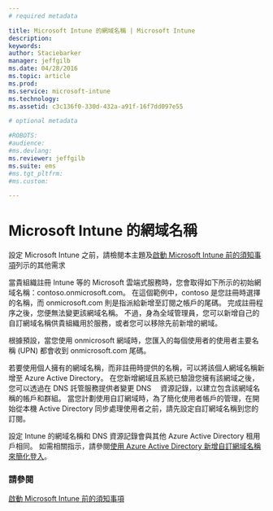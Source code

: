 ```yaml
---
# required metadata

title: Microsoft Intune 的網域名稱 | Microsoft Intune
description:
keywords:
author: Staciebarker
manager: jeffgilb
ms.date: 04/28/2016
ms.topic: article
ms.prod:
ms.service: microsoft-intune
ms.technology:
ms.assetid: c3c136f0-330d-432a-a91f-16f7dd097e55

# optional metadata

#ROBOTS:
#audience:
#ms.devlang:
ms.reviewer: jeffgilb
ms.suite: ems
#ms.tgt_pltfrm:
#ms.custom:

---
```




# Microsoft Intune 的網域名稱

設定 Microsoft Intune 之前，請檢閱本主題及[啟動 Microsoft Intune 前的須知事項](what-to-know-before-you-start-microsoft-intune.md)列示的其他需求

當貴組織註冊 Intune 等的 Microsoft 雲端式服務時，您會取得如下所示的初始網域名稱：contoso.onmicrosoft.com。 在這個範例中，contoso 是您註冊時選擇的名稱，而 onmicrosoft.com 則是指派給新增至訂閱之帳戶的尾碼。 完成註冊程序之後，您便無法變更該網域名稱。 不過，身為全域管理員，您可以新增自己的自訂網域名稱供貴組織用於服務，或者您可以移除先前新增的網域。

根據預設，當您使用 onmicrosoft 網域時，您匯入的每個使用者的使用者主要名稱 (UPN) 都會收到 onmicrosoft.com 尾碼。

若要使用個人擁有的網域名稱，而非註冊時提供的名稱，可以將該個人網域名稱新增至 Azure Active Directory。 在您新增網域且系統已驗證您擁有該網域之後，您可以透過在 DNS 託管服務提供者變更 DNS 　資源記錄，以建立包含該網域名稱的帳戶和群組。 當您計劃使用自訂網域時，為了簡化使用者帳戶的管理，在開始從本機 Active Directory 同步處理使用者之前，請先設定自訂網域名稱到您的訂閱。

設定 Intune 的網域名稱和 DNS 資源記錄會與其他 Azure Active Directory 租用戶相同。 如需相關指示，請參閱[使用 Azure Active Directory 新增自訂網域名稱來簡化登入](https://azure.microsoft.com/documentation/articles/active-directory-add-domain/)。

### 請參閱
[啟動 Microsoft Intune 前的須知事項](what-to-know-before-you-start-microsoft-intune.md)


<!--HONumber=May16_HO2-->


